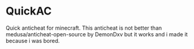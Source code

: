 # QuickAC
Quick anticheat for minecraft. This anticheat is not better than medusa/anticheat-open-source by DemonDxv but it works and i made it because i was bored.
